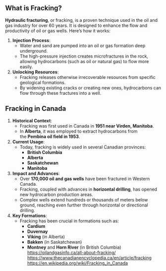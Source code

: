 ## What is Fracking?

**Hydraulic fracturing**, or fracking, is a proven technique used in the oil and gas industry for over 60 years. It is designed to enhance the flow and productivity of oil or gas wells. Here’s how it works:

1. **Injection Process**:
    - Water and sand are pumped into an oil or gas formation deep underground.
    - The high-pressure injection creates microfractures in the rock, allowing hydrocarbons (such as oil or natural gas) to flow more easily.
2. **Unlocking Resources**:
    - Fracking releases otherwise irrecoverable resources from specific geological formations.
    - By widening existing cracks or creating new ones, hydrocarbons can flow through these fractures into a well.

## Fracking in Canada
1. **Historical Context**:
    - Fracking was first used in Canada in **1951 near Virden, Manitoba**.
    - In **Alberta**, it was employed to extract hydrocarbons from the **Pembina oil field in 1953**.
2. **Current Usage**:
    - Today, fracking is widely used in several Canadian provinces:
        - **British Columbia**
        - **Alberta**
        - **Saskatchewan**
        - **Manitoba**
3. **Impact and Advances**:
    - Over **170,000 oil and gas wells** have been fractured in Western Canada.
    - Fracking, coupled with advances in **horizontal drilling**, has opened new hydrocarbon production areas.
    - Complex wells extend hundreds or thousands of meters below ground, reaching even further through horizontal or directional drilling.
4. **Key Formations**:
    - Fracking has been crucial in formations such as:
        - **Cardium**
        - **Duvernay**
        - **Viking** (in Alberta)
        - **Bakken** (in Saskatchewan)
        - **Montney** and **Horn River** (in British Columbia)
https://oilandgasinfo.ca/all-about-fracking/
https://www.thecanadianencyclopedia.ca/en/article/fracking
https://en.wikipedia.org/wiki/Fracking_in_Canada